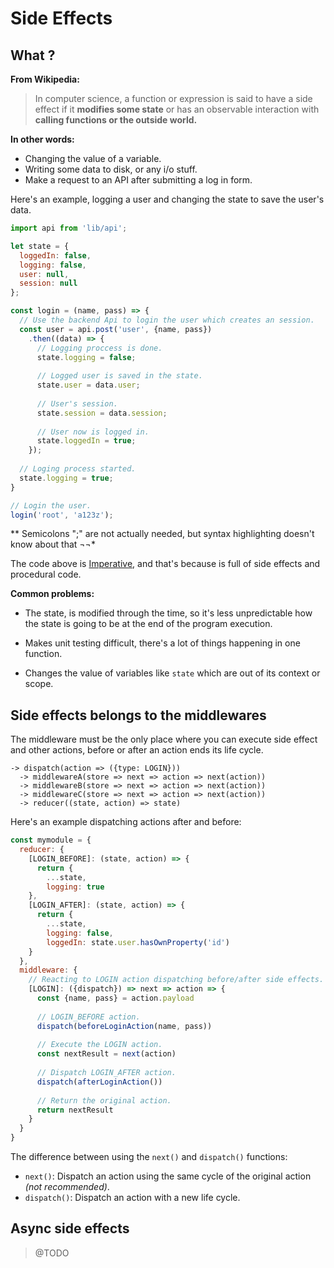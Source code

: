 # Side Effects

## What ?

**From Wikipedia:**
> In computer science, a function or expression is said to have a side effect if it **modifies some state** or has an observable interaction with **calling functions or the outside world.**

**In other words:**

- Changing the value of a variable.
- Writing some data to disk, or any i/o stuff.
- Make a request to an API after submitting a log in form.

Here's an example, logging a user and changing the state to save the user's data.
```js
import api from 'lib/api';

let state = {
  loggedIn: false,
  logging: false,
  user: null,
  session: null
};

const login = (name, pass) => {
  // Use the backend Api to login the user which creates an session.
  const user = api.post('user', {name, pass})
    .then((data) => {
      // Logging proccess is done.
      state.logging = false;
      
      // Logged user is saved in the state.
      state.user = data.user;
      
      // User's session.
      state.session = data.session;
      
      // User now is logged in.
      state.loggedIn = true;
    });
  
  // Loging process started.
  state.logging = true;
}

// Login the user.
login('root', 'a123z');
```
** Semicolons ";" are not actually needed, but syntax highlighting doesn't know about that ¬¬*

The code above is [Imperative](https://en.wikipedia.org/wiki/Imperative_programming), and that's because is full of side effects and procedural code.

**Common problems:**

- The state, is modified through the time, so it's less unpredictable how the state is going to be at the end of the program execution.

- Makes unit testing difficult, there's a lot of things happening in one function.

- Changes the value of variables like `state` which are out of its context or scope.

## Side effects belongs to the middlewares

The middleware must be the only place where you can execute side effect and other actions, before or after an action ends its life cycle.
```
-> dispatch(action => ({type: LOGIN})) 
  -> middlewareA(store => next => action => next(action))
  -> middlewareB(store => next => action => next(action))
  -> middlewareC(store => next => action => next(action))
  -> reducer((state, action) => state)
```

Here's an example dispatching actions after and before:
```js
const mymodule = {
  reducer: {
    [LOGIN_BEFORE]: (state, action) => {
      return {
        ...state,
        logging: true
    },
    [LOGIN_AFTER]: (state, action) => {
      return {
        ...state,
        logging: false,
        loggedIn: state.user.hasOwnProperty('id')
    }
  },
  middleware: {
    // Reacting to LOGIN action dispatching before/after side effects.
    [LOGIN]: ({dispatch}) => next => action => {
      const {name, pass} = action.payload
      
      // LOGIN_BEFORE action.
      dispatch(beforeLoginAction(name, pass))
      
      // Execute the LOGIN action.
      const nextResult = next(action)
      
      // Dispatch LOGIN_AFTER action.
      dispatch(afterLoginAction())
      
      // Return the original action.
      return nextResult
    }
  }
}
```

The difference between using the `next()` and `dispatch()` functions:

- `next()`: Dispatch an action using the same cycle of the original action *(not recommended)*.
- `dispatch()`: Dispatch an action with a new life cycle.

## Async side effects
> @TODO